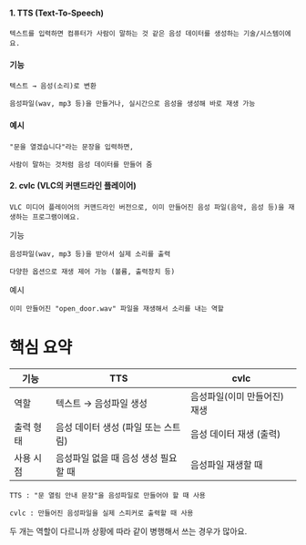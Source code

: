 #### 1. TTS (Text-To-Speech)

```less
텍스트를 입력하면 컴퓨터가 사람이 말하는 것 같은 음성 데이터를 생성하는 기술/시스템이에요.
```

#### 기능
```less
텍스트 → 음성(소리)로 변환

음성파일(wav, mp3 등)을 만들거나, 실시간으로 음성을 생성해 바로 재생 가능
```

#### 예시
```less
"문을 열겠습니다"라는 문장을 입력하면,

사람이 말하는 것처럼 음성 데이터를 만들어 줌
```

#### 2. cvlc (VLC의 커맨드라인 플레이어)
```less
VLC 미디어 플레이어의 커맨드라인 버전으로, 이미 만들어진 음성 파일(음악, 음성 등)을 재생하는 프로그램이에요.
```

기능
```less
음성파일(wav, mp3 등)을 받아서 실제 소리를 출력

다양한 옵션으로 재생 제어 가능 (볼륨, 출력장치 등)
```

예시
```less
이미 만들어진 "open_door.wav" 파일을 재생해서 소리를 내는 역할
```

# 핵심 요약

| 기능   | TTS                      | cvlc                        |
|--------|--------------------------|-----------------------------|
| 역할   | 텍스트 → 음성파일 생성       | 음성파일(이미 만들어진) 재생    |
| 출력 형태 | 음성 데이터 생성 (파일 또는 스트림) | 음성 데이터 재생 (출력)          |
| 사용 시점 | 음성파일 없을 때 음성 생성 필요할 때 | 음성파일 재생할 때                |

```less
TTS : "문 열림 안내 문장"을 음성파일로 만들어야 할 때 사용

cvlc : 만들어진 음성파일을 실제 스피커로 출력할 때 사용
```

두 개는 역할이 다르니까 상황에 따라 같이 병행해서 쓰는 경우가 많아요.

